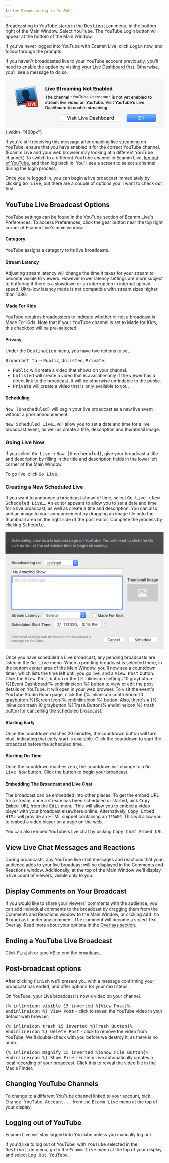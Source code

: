 ```yaml
---
title: Broadcasting to YouTube
---
```


Broadcasting to YouTube starts in the <samp>Destination</samp> menu, in the bottom right of the Main Window. Select <samp>YouTube</samp>. The YouTube Login button will appear at the bottom of the Main Window.

If you've never logged into YouTube with Ecamm Live, click <samp class="blue">Login</samp> now, and follow through the prompts.

If you haven't broadcasted live to your YouTube account previously, you'll need to enable the option by visiting [your Live Dashboard first](<https://www.youtube.com/live_dashboard_splash>). Otherwise, you'll see a message to do so.

![Figure\: Screenshot of what happens if you've not enabled live streaming first when you try to broadcast.](/assets/img/yt-live-not-enabled.png "A warning message if your YouTube Live streaming is not yet enabled. "){:width="400px"}

If you're still receiving this message after enabling live streaming on YouTube, ensure that you have enabled it for the correct YouTube channel. (Ecamm Live and your web browser may looking at a different YouTube channel.) To switch to a different YouTube channel in Ecamm Live, [log out of YouTube](#logging-out-of-youtube), and then log back in. You'll see a screen to select a channel during the login process.

Once you're logged in, you can begin a live broadcast immediately by clicking <samp class="blue">Go Live</samp>, but there are a couple of options you'll want to check out first.

## YouTube Live Broadcast Options

YouTube settings can be found in the YouTube section of Ecamm Live's Preferences. To access Preferences, click the gear button near the top right corner of Ecamm Live's main window.

#### Category

YouTube assigns a category to its live broadcasts.

#### Stream Latency

Adjusting stream latency will change the time it takes for your stream to become visible to viewers. However lower latency settings are more subject to buffering if there is a slowdown or an interruption in internet upload speed. Ultra-low latency mode is not compatible with stream sizes higher than 1080.

#### Made For Kids

YouTube requires broadcasters to indicate whether or not a broadcast is Made For Kids. Note that if your YouTube channel is set to Made for Kids, this checkbox will be pre-selected.

#### Privacy

Under the <samp>Destination</samp> menu, you have two options to set. 

<samp>Broadcast to</samp> ➝ <samp>Public</samp>, <samp>Unlisted</samp>, <samp>Private</samp>.

* <samp>Public</samp> will create a video that shows on your channel.
* <samp>Unlisted</samp> will create a video that is available only if the viewer has a direct link to the broadcast. It will be otherwise unfindable to the public.
* <samp>Private</samp> will create a video that is only available to you.

#### Scheduling

<samp>Now (Unscheduled)</samp> will begin your live broadcast as a new live event without a prior announcement.

<samp>New Scheduled Live…</samp> will allow you to set a date and time for a live broadcast event, as well as create a title, description and thumbnail image.

### Going Live Now

If you select <samp>Go Live</samp> ➝ <samp>Now (Unscheduled)</samp>, give your broadcast a title and description by filling in the title and description fields in the lower left corner of the Main Window. 

To go live, click <samp class="blue">Go Live</samp>.

### Creating a New Scheduled Live

If you want to announce a broadcast ahead of time, select <samp>Go Live</samp> ➝ <samp>New Scheduled Live…</samp>. An editor appears to allow you to set a date and time for a live broadcast, as well as create a title and description. You can also add an image to your announcement by dragging an image file onto the thumbnail area on the right side of the post editor. Complete the process by clicking <samp>Schedule</samp>.

![Figure\: YouTube Scheduled Live Post Editor](/assets/img/yt-live-scheduled-post-editor.png "YouTube Scheduled Live Post Editor")

Once you have scheduled a Live broadcast, any pending broadcasts are listed in the <samp>Go Live</samp> menu. When a pending broadcast is selected there, in the bottom center area of the Main Window, you'll now see a countdown timer, which lists the time left until you go live, and a <samp>View Post</samp> button. Click the <samp>View Post</samp> button or the {% inlineicon settings 10 graybutton %}Event Dashboard{% endinlineicon %} button to view or edit the post details on YouTube. It will open in your web browser. To visit the event's YouTube Studio Room page, click the {% inlineicon controlroom 10 graybutton %}Screen Icon{% endinlineicon %} button. Also, there's a {% inlineicon trash 10 graybutton %}Trash Button{% endinlineicon %} trash button for cancelling the scheduled broadcast.

#### Starting Early

Once the countdown reaches 20 minutes, the countdown button will turn blue, indicating that early start is available. Click the countdown to start the broadcast before the scheduled time.

#### Starting On Time

Once the countdown reaches zero, the countdown will change to a <samp class="blue">Go Live Now</samp> button. Click the button to begin your broadcast.

#### Embedding The Broadcast and Live Chat

The broadcast can be embedded into other places. To get the embed URL for a stream, once a stream has been scheduled or started, pick <samp>Copy Embed URL</samp> from the <samp>Edit</samp> menu. This will allow you to embed a video player with your broadcast elsewhere online. Alternatively, <samp>Copy Embed HTML</samp> will provide an HTML snippet containing an `IFRAME`. This will allow you to embed a video player on a page on the web.

You can also embed YouTube's live chat by picking <samp>Copy Chat Embed URL</samp>

## View Live Chat Messages and Reactions

During broadcasts, any YouTube live chat messages and reactions that your audience adds to your live broadcast will be displayed in the Comments and Reactions window. Additionally, at the top of the Main Window we'll display a live count of viewers, visible only to you.

## Display Comments on Your Broadcast

If you would like to share your viewers' comments with the audience, you can add individual comments to the broadcast by dragging them from the Comments and Reactions window to the Main Window, or clicking <samp>Add to Broadcast</samp> under any comment. The comment will become a styled Text Overlay. Read more about your options in the [Overlays section](/ecamm-live-manual/003-using-overlays/#comment-overlays).

## Ending a YouTube Live Broadcast

Click <samp class="blue">Finish</samp> or type <kbd>⌘</kbd><kbd>E</kbd> to end the broadcast.

## Post-broadcast options

After clicking <samp class="blue">Finish</samp> we'll present you with a message confirming your broadcast has ended, and offer options for your next steps.

On YouTube, your Live broadcast is now a video on your channel. 

<samp>{% inlineicon visible 15 inverted %}View Post{% endinlineicon %} View Post</samp> - click to reveal the YouTube video in your default web browser.

<samp>{% inlineicon trash 15 inverted %}Trash Button{% endinlineicon %} Delete Post</samp> - click to remove the video from YouTube. We'll double-check with you before we destroy it, as there is no undo.

<samp>{% inlineicon magnify 15 inverted %}Show File Button{% endinlineicon %} Show File</samp> - Ecamm Live automatically creates a local recording of your broadcast. Click this to reveal the video file in the Mac's Finder.

## Changing YouTube Channels

To change to a different YouTube channel linked to your account, pick <samp>Change YouTube Account...</samp> from the <samp>Ecamm Live</samp> menu at the top of your display.

## Logging out of YouTube

Ecamm Live will stay logged into YouTube unless you manually log out.

If you'd like to log out of YouTube, with <samp>YouTube</samp> selected in the <samp>Destination</samp> menu, go to the <samp>Ecamm Live</samp> menu at the top of your display, and select <samp>Log Out YouTube</samp>.